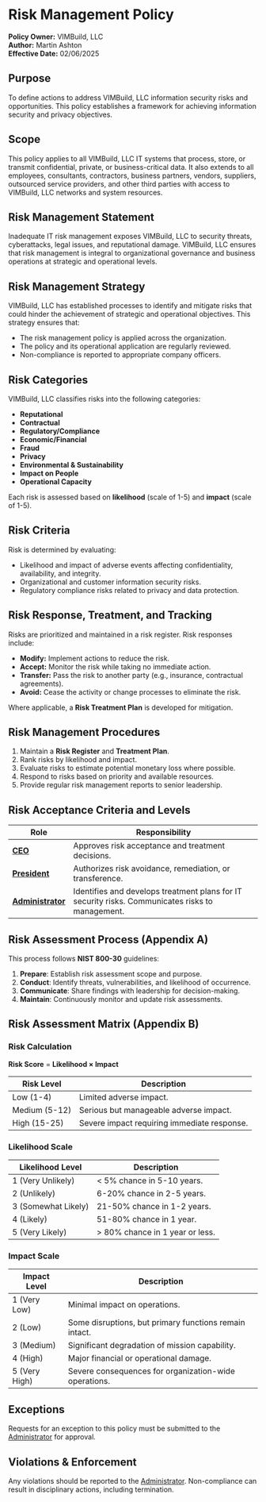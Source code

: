 # Risk Management Policy

**Policy Owner:** VIMBuild, LLC  
**Author:** Martin Ashton  
**Effective Date:** 02/06/2025

## Purpose
To define actions to address VIMBuild, LLC information security risks and opportunities. This policy establishes a framework for achieving information security and privacy objectives.

## Scope
This policy applies to all VIMBuild, LLC IT systems that process, store, or transmit confidential, private, or business-critical data. It also extends to all employees, consultants, contractors, business partners, vendors, suppliers, outsourced service providers, and other third parties with access to VIMBuild, LLC networks and system resources.

## Risk Management Statement
Inadequate IT risk management exposes VIMBuild, LLC to security threats, cyberattacks, legal issues, and reputational damage. VIMBuild, LLC ensures that risk management is integral to organizational governance and business operations at strategic and operational levels.

## Risk Management Strategy
VIMBuild, LLC has established processes to identify and mitigate risks that could hinder the achievement of strategic and operational objectives. This strategy ensures that:
- The risk management policy is applied across the organization.
- The policy and its operational application are regularly reviewed.
- Non-compliance is reported to appropriate company officers.

## Risk Categories
VIMBuild, LLC classifies risks into the following categories:
- **Reputational**
- **Contractual**
- **Regulatory/Compliance**
- **Economic/Financial**
- **Fraud**
- **Privacy**
- **Environmental & Sustainability**
- **Impact on People**
- **Operational Capacity**

Each risk is assessed based on **likelihood** (scale of 1-5) and **impact** (scale of 1-5).

## Risk Criteria
Risk is determined by evaluating:
- Likelihood and impact of adverse events affecting confidentiality, availability, and integrity.
- Organizational and customer information security risks.
- Regulatory compliance risks related to privacy and data protection.

## Risk Response, Treatment, and Tracking
Risks are prioritized and maintained in a risk register. Risk responses include:
- **Modify:** Implement actions to reduce the risk.
- **Accept:** Monitor the risk while taking no immediate action.
- **Transfer:** Pass the risk to another party (e.g., insurance, contractual agreements).
- **Avoid:** Cease the activity or change processes to eliminate the risk.

Where applicable, a **Risk Treatment Plan** is developed for mitigation.

## Risk Management Procedures
1. Maintain a **Risk Register** and **Treatment Plan**.
2. Rank risks by likelihood and impact.
3. Evaluate risks to estimate potential monetary loss where possible.
4. Respond to risks based on priority and available resources.
5. Provide regular risk management reports to senior leadership.

## Risk Acceptance Criteria and Levels
| Role                  | Responsibility |
|----------------------|---------------|
| **[CEO](./roles.md#ceo)** | Approves risk acceptance and treatment decisions. |
| **[President](./roles.md#president)** | Authorizes risk avoidance, remediation, or transference. |
| **[Administrator](./roles.md#administrator)** | Identifies and develops treatment plans for IT security risks. Communicates risks to management. |

## Risk Assessment Process (Appendix A)
This process follows **NIST 800-30** guidelines:
1. **Prepare**: Establish risk assessment scope and purpose.
2. **Conduct**: Identify threats, vulnerabilities, and likelihood of occurrence.
3. **Communicate**: Share findings with leadership for decision-making.
4. **Maintain**: Continuously monitor and update risk assessments.

## Risk Assessment Matrix (Appendix B)
### Risk Calculation
**Risk Score** = **Likelihood × Impact**

| Risk Level | Description |
|------------|-------------|
| Low (1-4) | Limited adverse impact. |
| Medium (5-12) | Serious but manageable adverse impact. |
| High (15-25) | Severe impact requiring immediate response. |

### Likelihood Scale
| Likelihood Level | Description |
|-----------------|-------------|
| 1 (Very Unlikely) | < 5% chance in 5-10 years. |
| 2 (Unlikely) | 6-20% chance in 2-5 years. |
| 3 (Somewhat Likely) | 21-50% chance in 1-2 years. |
| 4 (Likely) | 51-80% chance in 1 year. |
| 5 (Very Likely) | > 80% chance in 1 year or less. |

### Impact Scale
| Impact Level | Description |
|-------------|-------------|
| 1 (Very Low) | Minimal impact on operations. |
| 2 (Low) | Some disruptions, but primary functions remain intact. |
| 3 (Medium) | Significant degradation of mission capability. |
| 4 (High) | Major financial or operational damage. |
| 5 (Very High) | Severe consequences for organization-wide operations. |

## Exceptions
Requests for an exception to this policy must be submitted to the [Administrator](./roles.md#administrator) for approval.

## Violations & Enforcement
Any violations should be reported to the [Administrator](./roles.md#administrator). Non-compliance can result in disciplinary actions, including termination.
